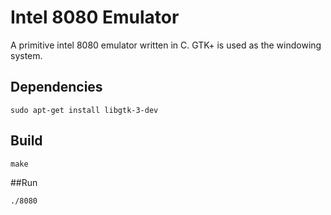 # Intel 8080 Emulator
A primitive intel 8080 emulator written in C. GTK+ is used as the windowing system.

## Dependencies
```
sudo apt-get install libgtk-3-dev
```

## Build
```
make
```

##Run
```
./8080
```
